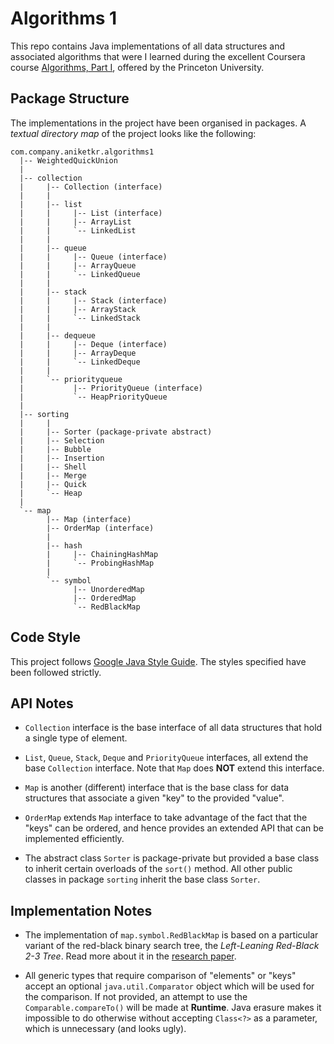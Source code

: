 Algorithms 1
============
This repo contains Java implementations of all data structures and 
associated algorithms that were I learned during the excellent Coursera 
course [Algorithms, Part I](https://www.coursera.org/learn/algorithms-part1),
offered by the Princeton University.

Package Structure
-----------------
The implementations in the project have been organised in packages. A
_textual directory map_ of the project looks like the following:
```
com.company.aniketkr.algorithms1
  |-- WeightedQuickUnion
  |
  |-- collection
  |     |-- Collection (interface)
  |     |
  |     |-- list
  |     |     |-- List (interface)
  |     |     |-- ArrayList
  |     |     `-- LinkedList
  |     |
  |     |-- queue
  |     |     |-- Queue (interface)
  |     |     |-- ArrayQueue
  |     |     `-- LinkedQueue
  |     |
  |     |-- stack
  |     |     |-- Stack (interface)
  |     |     |-- ArrayStack
  |     |     `-- LinkedStack
  |     |
  |     |-- dequeue
  |     |     |-- Deque (interface)
  |     |     |-- ArrayDeque
  |     |     `-- LinkedDeque
  |     |
  |     `-- priorityqueue
  |           |-- PriorityQueue (interface)
  |           `-- HeapPriorityQueue
  |
  |-- sorting
  |     |
  |     |-- Sorter (package-private abstract)
  |     |-- Selection
  |     |-- Bubble
  |     |-- Insertion
  |     |-- Shell
  |     |-- Merge
  |     |-- Quick
  |     `-- Heap
  |
  `-- map
        |-- Map (interface)
        |-- OrderMap (interface)
        |
        |-- hash
        |     |-- ChainingHashMap
        |     `-- ProbingHashMap
        |
        `-- symbol
              |-- UnorderedMap
              |-- OrderedMap
              `-- RedBlackMap
```

Code Style
----------
This project follows
[Google Java Style Guide](https://google.github.io/styleguide/javaguide.html).
The styles specified have been followed strictly.

API Notes
---------
 + `Collection` interface is the base interface of all data structures
   that hold a single type of element.
 
 + `List`, `Queue`, `Stack`, `Deque` and `PriorityQueue` interfaces, all
   extend the base `Collection` interface. Note that `Map` does __NOT__
   extend this interface.

 + `Map` is another (different) interface that is the base class for data
   structures that associate a given "key" to the provided "value".

 + `OrderMap` extends `Map` interface to take advantage of the fact that
   the "keys" can be ordered, and hence provides an extended API that can
   be implemented efficiently.

 + The abstract class `Sorter` is package-private but provided a base 
   class to inherit certain overloads of the `sort()` method. All other
   public classes in package `sorting` inherit the base class `Sorter`.

Implementation Notes
--------------------
 + The implementation of `map.symbol.RedBlackMap` is based on a particular
   variant of the red-black binary search tree, the 
   _Left-Leaning Red-Black 2-3 Tree_. Read more about it in the
   [research paper](https://www.cs.princeton.edu/~rs/talks/LLRB/LLRB.pdf).

 + All generic types that require comparison of "elements" or "keys" accept
   an optional `java.util.Comparator` object which will be used for the
   comparison. If not provided, an attempt to use the
   `Comparable.compareTo()` will be made at __Runtime__. Java erasure 
   makes it impossible to do otherwise without accepting `Class<?>` as a
   parameter, which is unnecessary (and looks ugly).
